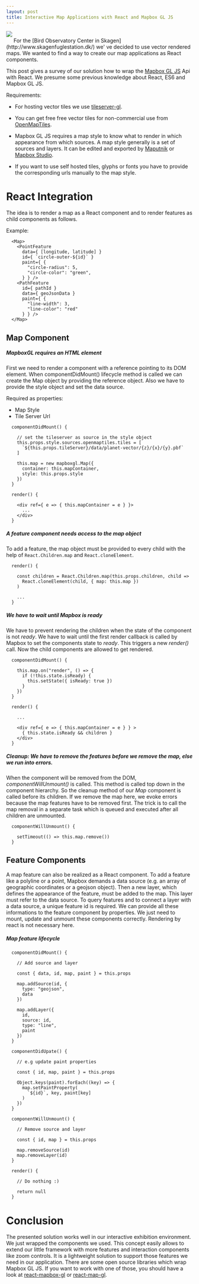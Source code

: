 ```yaml
---
layout: post
title: Interactive Map Applications with React and Mapbox GL JS
---
```

<img style="margin-bottom:15px;" src="{{site.url}}/images/interactive-maps-with-react-and-mapbox/globe-1920.jpg"/>
For the [Bird Observatory Center in Skagen](http://www.skagenfuglestation.dk/) we' ve decided to use vector rendered maps. We wanted to find a way to create our map applications as React components.

This post gives a survey of our solution how to wrap the [Mapbox GL JS](https://github.com/mapbox/mapbox-gl-js) Api with React. We presume some previous knowledge about React, ES6 and Mapbox GL JS.

Requirements:

* For hosting vector tiles we use [tileserver-gl](https://github.com/klokantech/tileserver-gl).

* You can get free free vector tiles for non-commercial use from [OpenMapTiles](https://openmaptiles.com/).

* Mapbox GL JS requires a map style to know what to render in which appearance from which sources. A map style generally is a set of sources and layers. It can be edited and exported by [Maputnik](http://maputnik.com/editor/) or [Mapbox Studio](https://www.mapbox.com/mapbox-studio/).

* If you want to use self hosted tiles, glyphs or fonts you have to provide the corresponding urls manually to the map style.


# React Integration
The idea is to render a map as a React component and to render features as child components as follows.

Example:
```
  <Map>
    <PointFeature
      data={ [longitude, latitude] }
      id={ `circle-outer-${id}` }
      paint={ {
        "circle-radius": 5,
        "circle-color": "green",
      } } />
    <PathFeature
      id={ pathId }
      data={ geoJsonData }
      paint={ {
        "line-width": 3,
        "line-color": "red"
      } } />
  </Map>
```

## Map Component
##### MapboxGL requires an HTML element
First we need to render a component with a reference pointing to its DOM element. When componentDidMount() lifecycle method is called we can create the Map object by providing the reference object. Also we have to provide the style object and set the data source.

Required as properties:
- Map Style
- Tile Server Url

```
  componentDidMount() {

    // set the tileserver as source in the style object
    this.props.style.sources.openmaptiles.tiles = [
      `${this.props.tileServer}/data/planet-vector/{z}/{x}/{y}.pbf`
    ]

    this.map = new mapboxgl.Map({
      container: this.mapContainer,
      style: this.props.style
    })
  }
```

```
  render() {

    <div ref={ e => { this.mapContainer = e } }>
      ...
    </div>
  }
```

##### A feature component needs access to the map object
To add a feature, the map object must be provided to every child with the help of `React.Children.map` and `React.cloneElement`.

```
  render() {

    const children = React.Children.map(this.props.children, child =>
      React.cloneElement(child, { map: this.map })
    )

    ...
  }
```

##### We have to wait until Mapbox is ready
We have to prevent rendering the children when the state of the component is not *ready*. We have to wait until the first render callback is called by Mapbox to set the components state to *ready*. This triggers a new *render()* call. Now the child components are allowed to get rendered.

```
  componentDidMount() {

    this.map.on("render", () => {
      if (!this.state.isReady) {
        this.setState({ isReady: true })
      }
    })
  }
```

```
  render() {

    ...

    <div ref={ e => { this.mapContainer = e } } >
      { this.state.isReady && children }
    </div>
  }
```

##### Cleanup: We have to remove the features before we remove the map, else we run into errors.
When the component will be removed from the DOM, *componentWillUnmount()* is called. This method is called top down in the component hierarchy. So the cleanup method of our *Map* component is called before its children. If we remove the map here, we evoke errors because the map features have to be removed first. The trick is to call the map removal in a separate task which is queued and executed after all children are unmounted.

```
  componentWillUnmount() {

    setTimeout(() => this.map.remove())
  }
```

## Feature Components
A map feature can also be realized as a React component. To add a feature like a polyline or a point, Mapbox demands a data source (e.g. an array of geographic coordinates or a geojson object). Then a new layer, which defines the appearance of the feature, must be added to the map. This layer must refer to the data source.
To query features and to connect a layer with a data source, a unique feature id is required. We can provide all these informations to the feature component by properties. We just need to mount, update and unmount these components correctly. Rendering by react is not necessary here.

##### Map feature lifecycle
```
  componentDidMount() {

    // Add source and layer

    const { data, id, map, paint } = this.props

    map.addSource(id, {
      type: "geojson",
      data
    })

    map.addLayer({
      id,
      source: id,
      type: "line",
      paint
    })
  }
```

```
  componentDidUpate() {

    // e.g update paint properties

    const { id, map, paint } = this.props

    Object.keys(paint).forEach((key) => {
      map.setPaintProperty(
        `${id}`, key, paint[key]
      )
    })
  }
```

```
  componentWillUnmount() {

    // Remove source and layer

    const { id, map } = this.props

    map.removeSource(id)
    map.removeLayer(id)
  }
```

```
  render() {

    // Do nothing :)

    return null
  }
```

# Conclusion
The presented solution works well in our interactive exhibition environment. We just wrapped the components we used. This concept easily allows to extend our little framework with more features and interaction components like zoom controls. It is a lightweight solution to support those features we need in our application.
There are some open source libraries which wrap Mapbox GL JS. If you want to work with one of those, you should have a look at [react-mapbox-gl](https://github.com/alex3165/react-mapbox-gl) or [react-map-gl](https://github.com/uber/react-map-gl).
